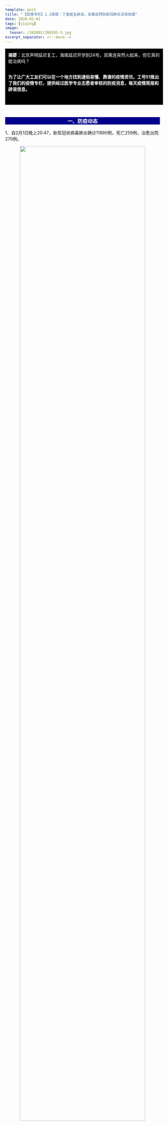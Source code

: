 ```yaml
---
template: post
title: "【疫情专栏】2.1简报：丁香医生辟谣，双黄连预防新冠肺炎没有依据"
date: 2020-02-01
tags: [yiqing]
image:
  teaser: /202002/200201-5.jpg
excerpt_separator: <!--more-->
---
```


<div style="width:98%;padding:10px;background-color:black;color:white;margin:0;">
<strong>摘要：</strong>北京声明延迟复工，海南延迟开学到24号。双黄连突然火起来，但它真的能治病吗？<br><br>

<strong>为了让广大工友们可以在一个地方找到通俗易懂、靠谱的疫情资讯，工号51推出了我们的疫情专栏，提供经过医学专业志愿者审核的防疫消息，每天疫情简报和辟谣信息。</strong><br><br>
</div><br>



<div style="text-align:center;background-color:darkblue;color:white"><h3>  一、防疫动态  </h3></div>

1、自2月1日晚上20:47，新型冠状病毒肺炎确诊11890例，死亡259例，治愈出院270例。

<div style="text-align:center"><img src="/images/202002/200201-1.png" width="90%"></div><br>

2、**北京除必需企业2月10日上班。海南2月24日前不得开学，企业灵活安排工作时间。**

3、据新华社消息，**自2月1日起，购票人须提供每一名乘车旅客本人使用的手机号码，方可购票。**未成年人、老年人等重点旅客以及无手机人士，可提供监护人或能及时联系的亲友手机号码；港澳台旅客、外籍旅客可提供电子邮箱。

4、湖北黄冈市防疫工作指挥部决定，**自2月1日起，黄冈市区内每两天可派1人上街采购生活物资，其他人员除生病就医、疫情防控工作需要、在商超和药店上班外，不得外出。**措施解除时间另行通知。

<div style="text-align:center"><img src="/images/202002/200201-3.jpg" width="90%"></div><br>

5、截至2月1日上午10 时15分，菜鸟绿色通道与快递公司紧急行动，已从9省40个单位将援助物资直接送达协和医院，其中包括口罩、医用手套、隔离衣、防护服等共计30多万件。快递司机老陈说，“怕医生们缺少防护物资，路上一秒都没耽搁，洗手间都没去过”。

6、武汉殡葬人员表示，疫情爆发工作量激增，但殡葬工作人员没有防护物资，已有工作中感染并确诊人员！现向社会求助口罩、消毒酒精等物资。可联系王浩 13367260708，吴意云13720105391。

7、国家卫健委表示，目前没有足够数据证实母胎传播新冠病毒，必要时会与产科医生协商，以确定是否继续妊娠，要以保护孕妇安全为前提。

<div style="text-align:center"><img src="/images/202002/200201-4.jpg" width="90%"></div><br>

8、湖南四岁最小患者出院。武汉市金银潭医院20名患者集体出院。



<div style="text-align:center;background-color:darkblue;color:white"><h3>  二、健康提示  </h3></div>

1、中国科学院上海药物所与武汉病毒所称，中成药双黄连口服液对抑制新型病毒有抑制作用。市场上双黄连被抢购一空。<strong<span style="color:red">目前已经有人民日报、丁香医生等进行辟谣：不建议用双黄连预防新冠病毒。</span></strong>世界卫生组织证实：到目前为止，还没有专门用于预防和治疗新冠病毒的药物。

<div style="text-align:center"><img src="/images/202002/200201-5.jpg" width="90%"></div><br>



<div style="text-align:center;background-color:darkblue;color:white"><h3>  三、社会动态  </h3></div>

1、福布斯中文网消息，餐饮企业西贝筱面村老板贾国龙表示，西贝目前2万多员工待业，贷款发工资只能撑3月。餐饮行业其他小企业的资金周转将更加艰难，广大中小企业工人未来或将面临被欠薪甚至失业的困难。

2、苹果公司在中国官网表示，基于近期公共卫生与预防的考虑，即日起至2月9日24时，临时关闭所有官方零售店。

3、1月29日红安县华家河镇，因家人被隔离，16岁脑瘫患者饿死家中。红安县成立调查组，已免去该镇党委书记、镇长职务。

4、武汉市副市长徐洪兰表示，近期捐赠武汉市蔬菜总量累计8500吨，蔬菜存量达3.44万吨，可保障武汉市一周左右的供应。



<div style="text-align:center;background-color:darkblue;color:white"><h3>  <div style="text-align:center;background-color:darkblue;color:white"><h3>  四、每日辟谣  </h3></div>
  </h3></div>

<div style="text-align:center"><img src="/images/202002/piyao3.jpg" width="90%"></div><br>

<div style="text-align:center"><img src="/images/202002/piyao4.jpg" width="90%"></div><br>
